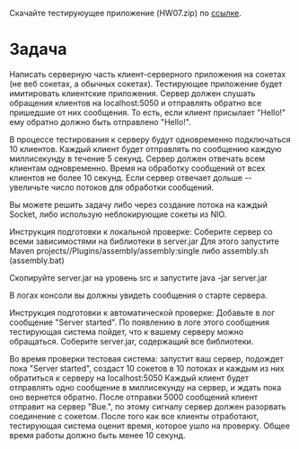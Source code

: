Скачайте тестируюущее приложение (HW07.zip) по [ссылке](https://stepik.org/media/attachments/lesson/13019/HW07.zip).

# Задача

Написать серверную часть клиент-серверного приложения на сокетах (не веб сокетах, а обычных сокетах).
Тестирующее приложение будет имитировать клиентские приложения.
Сервер должен слушать обращения клиентов на localhost:5050 и отправлять обратно все пришедшие от них сообщения.
То есть, если клиент присылает "Hello!" ему обратно должно быть отправлено "Hello!".

В процессе тестирования к серверу будут одновременно подключаться 10 клиентов. Каждый клиент будет отправлять по сообщению каждую миллисекунду в течение 5 секунд. Сервер должен отвечать всем клиентам одновременно.
Время на обработку сообщений от всех клиентов не более 10 секунд. Если сервер отвечает дольше -- увеличьте число потоков для обработки сообщений.

Вы можете решить задачу либо через создание потока на каждый Socket, либо использую неблокирующие сокеты из NIO.

Инструкция подготовки к локальной проверке:
Соберите сервер со всеми зависимостями на библиотеки в server.jar
Для этого запустите Maven projects/<Project name>/Plugins/assembly/assembly:single
либо assembly.sh (assembly.bat)

Скопируйте server.jar на уровень src и запустите
java -jar server.jar

В логах консоли вы должны увидеть сообщения о старте сервера.

Инструкция подготовки к автоматической проверке:
Добавьте в лог сообщение "Server started". По появлению в логе этого сообщения тестирующая система пойдет, что к вашему серверу можно обращаться.
Соберите server.jar, содержащий все библиотеки.

Во время проверки тестовая система:
запустит ваш сервер,
подождет пока "Server started",
создаст 10 сокетов в 10 потоках и каждым из них обратиться к серверу на localhost:5050
Каждый клиент будет отправлять одно сообщение в миллисекунду на сервер, и ждать пока оно вернется обратно.
После отправки 5000 сообщений клиент отправит на сервер "Bue.", по этому сигналу сервер должен разорвать соединение с сокетом.
После того как все клиенты отработают, тестирующая система оценит время, которое ушло на проверку. Общее время работы должно быть менее 10 секунд.